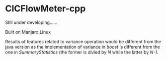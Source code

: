 # CICFlowMeter-cpp
Still under developing……

Built on Manjaro Linux

Results of features related to variance operation would be different from the java version as the implementation of variance in _boost_ is different from the one in _SummaryStatistics_ (the former is divied by _N_ while the latter by _N-1_.